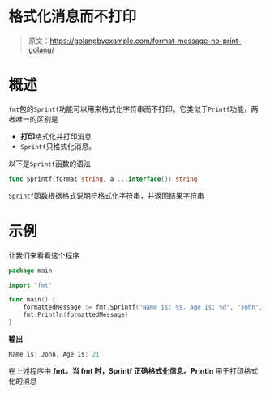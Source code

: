 # 格式化消息而不打印

> 原文：<https://golangbyexample.com/format-message-no-print-golang/>

# **概述**

`fmt`包的`Sprintf`功能可以用来格式化字符串而不打印。它类似于`Printf`功能，两者唯一的区别是

*   **打印**格式化并打印消息
*   `Sprintf`只格式化消息。

以下是`Sprintf`函数的语法

```go
func Sprintf(format string, a ...interface{}) string
```

`Sprintf`函数根据格式说明符格式化字符串，并返回结果字符串

# **示例**

让我们来看看这个程序

```go
package main

import "fmt"

func main() {
    formattedMessage := fmt.Sprintf("Name is: %s. Age is: %d", "John", 21)
    fmt.Println(formattedMessage)
}
```

**输出**

```go
Name is: John. Age is: 21
```

在上述程序中 **fmt。当 **fmt 时，Sprintf** 正确格式化信息。Println** 用于打印格式化的消息